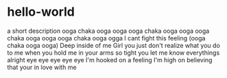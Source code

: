 # hello-world
a short description
ooga chaka ooga ooga 
ooga chaka ooga ooga
ooga chaka ooga ooga
ooga chaka ooga ogga
I cant fight this feeling (ooga chaka ooga ooga)
Deep inside of me 
Girl you just don't realize
what you do to me
when you hold me 
in your arms so tight
you let me know
everythings alright
eye eye eye eye eye
I'm hooked on a feeling
I'm high on believing
that your in love with me
